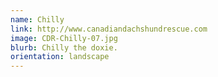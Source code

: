 ```yaml
---
name: Chilly
link: http://www.canadiandachshundrescue.com
image: CDR-Chilly-07.jpg
blurb: Chilly the doxie.
orientation: landscape
---
```

